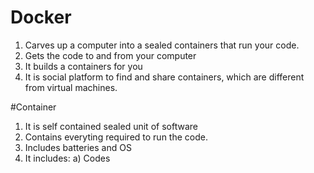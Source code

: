 # Docker
1) Carves up a computer into a sealed containers that run your code.
2) Gets the code to and from your computer
3) It builds a containers for you
4) It is social platform to find and share containers, which are different from virtual machines.


#Container
1) It is self contained sealed unit of software
2) Contains everyting required to run the code.
3) Includes batteries and OS
4) It includes:
   a) Codes
